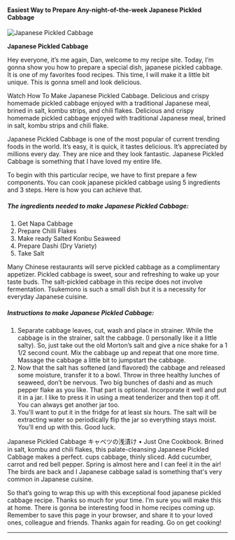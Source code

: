             

#### Easiest Way to Prepare Any-night-of-the-week Japanese Pickled Cabbage

![Japanese Pickled Cabbage](https://img-global.cpcdn.com/recipes/93515a9ecdca5946/751x532cq70/japanese-pickled-cabbage-recipe-main-photo.jpg)

**Japanese Pickled Cabbage**

Hey everyone, it’s me again, Dan, welcome to my recipe site. Today, I’m gonna show you how to prepare a special dish, japanese pickled cabbage. It is one of my favorites food recipes. This time, I will make it a little bit unique. This is gonna smell and look delicious.

Watch How To Make Japanese Pickled Cabbage. Delicious and crispy homemade pickled cabbage enjoyed with a traditional Japanese meal, brined in salt, kombu strips, and chili flakes. Delicious and crispy homemade pickled cabbage enjoyed with traditional Japanese meal, brined in salt, kombu strips and chili flake.

Japanese Pickled Cabbage is one of the most popular of current trending foods in the world. It’s easy, it is quick, it tastes delicious. It’s appreciated by millions every day. They are nice and they look fantastic. Japanese Pickled Cabbage is something that I have loved my entire life.

To begin with this particular recipe, we have to first prepare a few components. You can cook japanese pickled cabbage using 5 ingredients and 3 steps. Here is how you can achieve that.

##### The ingredients needed to make Japanese Pickled Cabbage:

1.  Get Napa Cabbage
2.  Prepare Chilli Flakes
3.  Make ready Salted Konbu Seaweed
4.  Prepare Dashi (Dry Variety)
5.  Take Salt

Many Chinese restaurants will serve pickled cabbage as a complimentary appetizer. Pickled cabbage is sweet, sour and refreshing to wake up your taste buds. The salt-pickled cabbage in this recipe does not involve fermentation. Tsukemono is such a small dish but it is a necessity for everyday Japanese cuisine.

##### Instructions to make Japanese Pickled Cabbage:

1.  Separate cabbage leaves, cut, wash and place in strainer. While the cabbage is in the strainer, salt the cabbage. (I personally like it a little salty). So, just take out the old Morton’s salt and give a nice shake for a 1 1/2 second count. Mix the cabbage up and repeat that one more time. Massage the cabbage a little bit to jumpstart the cabbage.
2.  Now that the salt has softened (and flavored) the cabbage and released some moisture, transfer it to a bowl. Throw in three healthy lunches of seaweed, don’t be nervous. Two big bunches of dashi and as much pepper flake as you like. That part is optional. Incorporate it well and put it in a jar. I like to press it in using a meat tenderizer and then top it off. You can always get another jar too.
3.  You’ll want to put it in the fridge for at least six hours. The salt will be extracting water so periodically flip the jar so everything stays moist. You’ll end up with this. Good luck.

Japanese Pickled Cabbage キャベツの浅漬け • Just One Cookbook. Brined in salt, kombu and chili flakes, this palate-cleansing Japanese Pickled Cabbage makes a perfect. cups cabbage, thinly sliced. Add cucumber, carrot and red bell pepper. Spring is almost here and I can feel it in the air! The birds are back and I Japanese cabbage salad is something that's very common in Japanese cuisine.

So that’s going to wrap this up with this exceptional food japanese pickled cabbage recipe. Thanks so much for your time. I’m sure you will make this at home. There is gonna be interesting food in home recipes coming up. Remember to save this page in your browser, and share it to your loved ones, colleague and friends. Thanks again for reading. Go on get cooking!

* * *